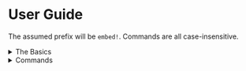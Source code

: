 # User Guide

The assumed prefix will be `embed!`.
Commands are all case-insensitive.

<details>
<summary>The Basics</summary>

First, we need to create a new embed, we can do this with the `Create` command.
* `embed!Create hello`

Now we have an embed, but it's empty. Let's add some text.
* `embed!SetTitle Hello World`

Finally, now that we have a simple embed, we can `Send` it.
* `embed!Send`

You've just created your first embed!
</details>

<details>
<summary>Commands</summary>

To find information about commands, you can use the `Help` feature.
* `embed!Help` will list all available commands.
* `embed!Help [Command]` will give help for a specific command.
</details>